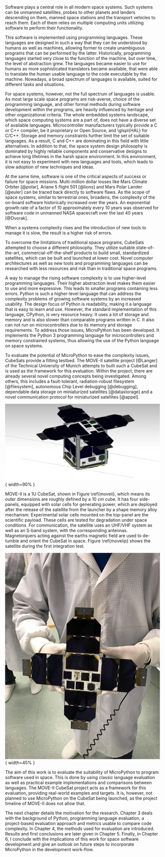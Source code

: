 Software plays a central role in all modern space systems. Such systems can be unmanned satellites, probes to other planets and landers descending on them, manned space stations and the transport vehicles to reach them. Each of them relies on multiple computing units utilizing software to perform their functionality.

This software is implemented using programming languages. These languages are designed in such a way that they can be understood by humans as well as machines, allowing former to create unambiguous programs that can be performed by the latter. Historically, programming languages started very close to the function of the machine, but over time, the level of abstraction grew. The languages became easier to use for humans as more sophisticated translators became available, that were able to translate the human usable language to the code executable by the machine. Nowadays, a broad spectrum of languages is available, suited for different tasks and situations.

For space systems, however, not the full spectrum of languages is usable. As most large scale space programs are risk-averse, choice of the programming language, and other formal methods during software development within the programs, are heavily influenced by heritage and other organizational criteria. The whole embedded systems landscape, which space computing systems are a part of, does not have a diverse set of available languages. Microcontroller manufacturers typically provide a C or C++ compiler, be it proprietary or Open Source, and \\glspl{HAL} for C/C++. Storage and memory constraints further limit the set of suitable languages. As a result, C and C++ are dominating in this field with little alternatives. In addition to that, the space system design philosophy is dominated by highly reliable components and conservative designs to achieve long lifetimes in the harsh space environment. In this environment, it is not easy to experiment with new languages and tools, which leads to slow adoption of new techniques and ideas.

At the same time, software is one of the critical aspects of success or failure for space missions. Multi-million dollar losses like Mars Climate Orbiter [@polar], Ariane 5 flight 501 [@lions] and Mars Polar Lander [@euler] can be traced back directly to software flaws. As the scope of space systems, similar to terrestrial ones, broadens, the complexity of the on-board software historically increased over the years. An exponential growth rate of a factor of 10 approximately every 10 years was observed for software code in unmanned NASA spacecraft over the last 40 years [@Dvorak].

When a systems complexity rises and the introduction of new tools to manage it is slow, the result is a higher risk of errors.

To overcome the limitations of traditional space programs, CubeSats attempted to choose a different philosophy. They utilize suitable state-of-the-art, commercial-off-the-shelf products to build small, standardized satellites, which can be built and launched at lower cost. Novel computer architectures as well as new tools and programming languages can be researched with less resources and risk than in traditional space programs.

A way to manage the rising software complexity is to use higher-level programming languages. Their higher abstraction level makes them easier to use and more expressive. This leads to smaller programs containing less errors. Python is such a higher-level language that can address the complexity problems of growing software systems by an increased usability. The design focus of Python is readability, making it a language that is easy to learn and use. However, the standard implementation of this language, CPython, is very resource heavy. It uses a lot of storage and memory and is also slower than comparable programs written in C. It also can not run on microcontrollers due to its memory and storage requirements.
To address those issues, MicroPython has been developed. It implements the Python 3 programming language for microcontrollers and memory constrained systems, thus allowing the use of the Python language on space systems.

To evaluate the potential of MicroPython to ease the complexity issues, CubeSats provide a fitting testbed. The MOVE-II satellite project [@Langer] of the Technical University of Munich attempts to built such a CubeSat and is used as the framework for this evaluation. Within the project, there are already several novel computing concepts being investigated. Among others, this includes a fault-tolerant, radiation-robust filesystem [@filesystem], autonomous Chip Level debugging [@debugging], dependable data storage on miniaturized satellites [@datastorage] and a novel communication protocol for miniaturized satellites [@appel].

![A rendering of the MOVE-II satellite.\\label{moveii}](resources/figs/MOVE-II_Rendering.png){ width=90% }

MOVE-II is a 1U CubeSat, shown in Figure \\ref{moveii}, which means its outer dimensions are roughly defined by a $10~cm$ cube. It has four side-panels, equipped with solar cells for generating power, which are deployed after the release of the satellite from the launcher by a shape memory alloy mechanism. Experimental solar cells mounted on the top-panel are the scientific payload. These cells are tested for degradation under space conditions. For communication, the satellite uses an UHF/VHF system as well as an S-band system, with the corresponding antennas. Magnetorquers acting against the earths magnetic field are used to de-tumble and orient the CubeSat in space. Figure \\ref{moveiip} shows the satellite during the first integration test.

![The MOVE-II satellite during integration testing.\\label{moveiip}](resources/figs/int.jpg){ width=45% }

The aim of this work is to evaluate the suitability of MicroPython to program software used in space. This is done by using classic language evaluation as well as practical example implementations and comparisons between languages. The MOVE-II CubeSat project acts as a framework for this evaluation, providing real-world examples and targets. It is, however, not planned to use MicroPython on the CubeSat being launched, as the project timeline of MOVE-II does not allow that.

The next chapter details the motivation for the research. Chapter 3 deals with the background of Python, programming language evaluation, a project-based evaluation approach and metrics usable to compare code complexity. In Chapter 4, the methods used for evaluation are introduced. Results and first conclusions are later given in Chapter 5. Finally, in Chapter 6, I conclude with the implications of this work for space software development and give an outlook on future steps to incorporate MicroPython in the development work-flow.
